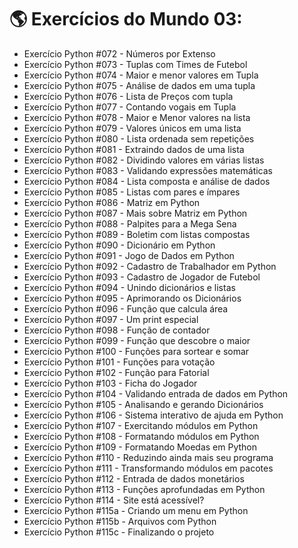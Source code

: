 # 🌎 Exercícios do Mundo 03:
- Exercício Python #072 - Números por Extenso
- Exercício Python #073 - Tuplas com Times de Futebol
- Exercício Python #074 - Maior e menor valores em Tupla
- Exercício Python #075 - Análise de dados em uma tupla
- Exercício Python #076 - Lista de Preços com tupla
- Exercício Python #077 - Contando vogais em Tupla
- Exercício Python #078 - Maior e Menor valores na lista
- Exercício Python #079 - Valores únicos em uma lista
- Exercício Python #080 - Lista ordenada sem repetições
- Exercício Python #081 - Extraindo dados de uma lista
- Exercício Python #082 - Dividindo valores em várias listas
- Exercício Python #083 - Validando expressões matemáticas
- Exercício Python #084 - Lista composta e análise de dados
- Exercício Python #085 - Listas com pares e ímpares
- Exercício Python #086 - Matriz em Python
- Exercício Python #087 - Mais sobre Matriz em Python
- Exercício Python #088 - Palpites para a Mega Sena
- Exercício Python #089 - Boletim com listas compostas
- Exercício Python #090 - Dicionário em Python
- Exercício Python #091 - Jogo de Dados em Python
- Exercício Python #092 - Cadastro de Trabalhador em Python
- Exercício Python #093 - Cadastro de Jogador de Futebol
- Exercício Python #094 - Unindo dicionários e listas
- Exercício Python #095 - Aprimorando os Dicionários
- Exercício Python #096 - Função que calcula área
- Exercício Python #097 - Um print especial
- Exercício Python #098 - Função de contador
- Exercício Python #099 - Função que descobre o maior
- Exercício Python #100 - Funções para sortear e somar
- Exercício Python #101 - Funções para votação
- Exercício Python #102 - Função para Fatorial
- Exercício Python #103 - Ficha do Jogador
- Exercício Python #104 - Validando entrada de dados em Python
- Exercício Python #105 - Analisando e gerando Dicionários
- Exercício Python #106 - Sistema interativo de ajuda em Python
- Exercício Python #107 - Exercitando módulos em Python
- Exercício Python #108 - Formatando módulos em Python
- Exercício Python #109 - Formatando Moedas em Python
- Exercício Python #110 - Reduzindo ainda mais seu programa
- Exercício Python #111 - Transformando módulos em pacotes
- Exercício Python #112 - Entrada de dados monetários
- Exercício Python #113 - Funções aprofundadas em Python
- Exercício Python #114 - Site está acessível?
- Exercício Python #115a - Criando um menu em Python
- Exercício Python #115b - Arquivos com Python
- Exercício Python #115c - Finalizando o projeto
